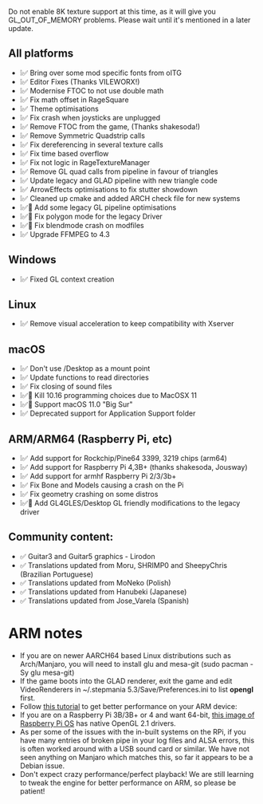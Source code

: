 Do not enable 8K texture support at this time, as it will give you GL\_OUT\_OF\_MEMORY problems. Please wait until it's mentioned in a later update.

All platforms
-------------

*   ❕✅ Bring over some mod specific fonts from oITG
*   ❕✅ Editor Fixes (Thanks VILEWORX!)
*   ❕✅ Modernise FTOC to not use double math
*   ❕✅ Fix math offset in RageSquare
*   ❕✅ Theme optimisations
*   ❕✅ Fix crash when joysticks are unplugged
*   ❕✅ Remove FTOC from the game, (Thanks shakesoda!)
*   ❕✅ Remove Symmetric Quadstrip calls
*   ❕✅ Fix dereferencing in several texture calls
*   ❕✅ Fix time based overflow
*   ❕✅ Fix not logic in RageTextureManager
*   ❕✅ Remove GL quad calls from pipeline in favour of triangles
*   ❕✅ Update legacy and GLAD pipeline with new triangle code
*   ❕✅ ArrowEffects optimisations to fix stutter showdown
*   ❕✅ Cleaned up cmake and added ARCH check file for new systems
*   ❕✅🐲 Add some legacy GL pipeline optimisations
*   ❕✅🐲 Fix polygon mode for the legacy Driver
*   ❕✅🐲 Fix blendmode crash on modfiles
*   ❕✅ Upgrade FFMPEG to 4.3

Windows
-------

*   ❕✅ Fixed GL context creation

Linux
-----

*   ❕✅ Remove visual acceleration to keep compatibility with Xserver

macOS
-----

*   ❕✅ Don't use /Desktop as a mount point
*   ❕✅ Update functions to read directories
*   ❕✅ Fix closing of sound files
*   ❕✅🐲 Kill 10.16 programming choices due to MacOSX 11
*   ❕✅🐲 Support macOS 11.0 "Big Sur"
*   ❕✅ Deprecated support for Application Support folder

ARM/ARM64 (Raspberry Pi, etc)
-----------------------------

*   ❕✅ Add support for Rockchip/Pine64 3399, 3219 chips (arm64)
*   ❕✅ Add support for Raspberry Pi 4,3B+ (thanks shakesoda, Jousway)
*   ❕✅ Add support for armhf Raspberry Pi 2/3/3b+
*   ❕✅ Fix Bone and Models causing a crash on the Pi
*   ❕✅ Fix geometry crashing on some distros
*   ❕✅🐲 Add GL4GLES/Desktop GL friendly modifications to the legacy driver

Community content:
------------------

*   ✅ Guitar3 and Guitar5 graphics - Lirodon
*   ✅ Translations updated from Moru, SHRIMP0 and SheepyChris (Brazilian Portuguese)
*   ✅ Translations updated from MoNeko (Polish)
*   ✅ Translations updated from Hanubeki (Japanese)
*   ✅ Translations updated from Jose\_Varela (Spanish)

ARM notes
=========

*   If you are on newer AARCH64 based Linux distributions such as Arch/Manjaro, you will need to install glu and mesa-git (sudo pacman -Sy glu mesa-git)
*   If the game boots into the GLAD renderer, exit the game and edit VideoRenderers in ~/.stepmania 5.3/Save/Preferences.ini to list **opengl** first.
*   Follow [this tutorial](https://forum.armbian.com/topic/8352-tutorial-opengl-apps-on-opengl-es-gl4es) to get better performance on your ARM device:
*   If you are on a Raspberry Pi 3B/3B+ or 4 and want 64-bit, [this image of Raspberry Pi OS](http://downloads.raspberrypi.org/raspios_arm64/images/raspios_arm64-2020-05-28/) has native OpenGL 2.1 drivers.
*   As per some of the issues with the in-built systems on the RPi, if you have many entries of broken pipe in your log files and ALSA errors, this is often worked around with a USB sound card or similar. We have not seen anything on Manjaro which matches this, so far it appears to be a Debian issue.
*   Don't expect crazy performance/perfect playback! We are still learning to tweak the engine for better performance on ARM, so please be patient!